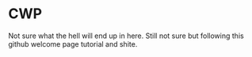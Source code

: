 # CWP
Not sure what the hell will end up in here.
Still not sure but following this github welcome page tutorial and shite.
